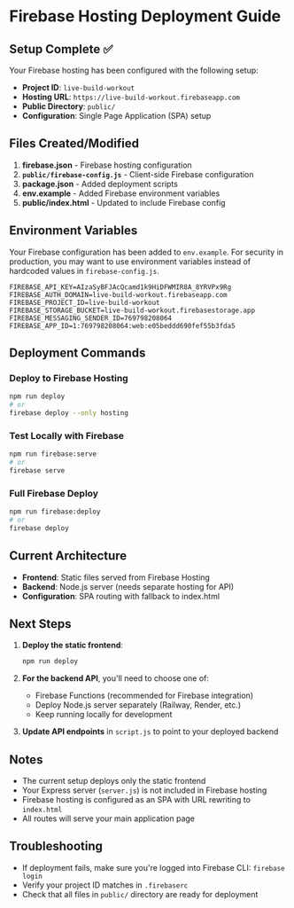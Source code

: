 # Firebase Hosting Deployment Guide

## Setup Complete ✅

Your Firebase hosting has been configured with the following setup:

- **Project ID**: `live-build-workout`
- **Hosting URL**: `https://live-build-workout.firebaseapp.com`
- **Public Directory**: `public/`
- **Configuration**: Single Page Application (SPA) setup

## Files Created/Modified

1. **firebase.json** - Firebase hosting configuration
2. **`public/firebase-config.js`** - Client-side Firebase configuration
3. **package.json** - Added deployment scripts
4. **env.example** - Added Firebase environment variables
5. **public/index.html** - Updated to include Firebase config

## Environment Variables

Your Firebase configuration has been added to `env.example`. For security in production, you may want to use environment variables instead of hardcoded values in `firebase-config.js`.

```env
FIREBASE_API_KEY=AIzaSyBFJAcQcamd1k9HiDFWMIR8A_8YRVPx9Rg
FIREBASE_AUTH_DOMAIN=live-build-workout.firebaseapp.com
FIREBASE_PROJECT_ID=live-build-workout
FIREBASE_STORAGE_BUCKET=live-build-workout.firebasestorage.app
FIREBASE_MESSAGING_SENDER_ID=769798208064
FIREBASE_APP_ID=1:769798208064:web:e05beddd690fef55b3fda5
```

## Deployment Commands

### Deploy to Firebase Hosting
```bash
npm run deploy
# or
firebase deploy --only hosting
```

### Test Locally with Firebase
```bash
npm run firebase:serve
# or
firebase serve
```

### Full Firebase Deploy
```bash
npm run firebase:deploy
# or
firebase deploy
```

## Current Architecture

- **Frontend**: Static files served from Firebase Hosting
- **Backend**: Node.js server (needs separate hosting for API)
- **Configuration**: SPA routing with fallback to index.html

## Next Steps

1. **Deploy the static frontend**:
   ```bash
   npm run deploy
   ```

2. **For the backend API**, you'll need to choose one of:
   - Firebase Functions (recommended for Firebase integration)
   - Deploy Node.js server separately (Railway, Render, etc.)
   - Keep running locally for development

3. **Update API endpoints** in `script.js` to point to your deployed backend

## Notes

- The current setup deploys only the static frontend
- Your Express server (`server.js`) is not included in Firebase hosting
- Firebase hosting is configured as an SPA with URL rewriting to `index.html`
- All routes will serve your main application page

## Troubleshooting

- If deployment fails, make sure you're logged into Firebase CLI: `firebase login`
- Verify your project ID matches in `.firebaserc`
- Check that all files in `public/` directory are ready for deployment 